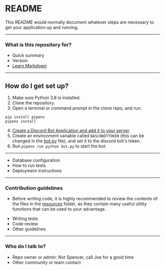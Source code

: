 # README #

This README would normally document whatever steps are necessary to get your application up and running.

---

### What is this repository for? ###

* Quick summary
* Version
* [Learn Markdown](https://bitbucket.org/tutorials/markdowndemo)

---

## How do I get set up? ###

1. Make sure Python 3.8 is installed.
1. Clone the repository.
1. Open a terminal or command prompt in the clone repo, and run:
```
pip install pipenv
pipenv install
```
4. [Create a Discord Bot Application and add it to your server](https://discordpy.readthedocs.io/en/latest/discord.html).
1. Create an environment variable called `BASCOBOTTOKEN` (this can be changed in the [bot.py](bot.py) file), and set it to the discord bot's token.
1. Run `pipenv run python bot.py` to start the bot.

---

* Database configuration
* How to run tests
* Deployment instructions

---

### Contribution guidelines ###

- Before writing code, it is highly recommended to review the contents of the files in the [resources](./resources) folder, as they contain many useful utility functions that can be used to your advantage.

* Writing tests
* Code review
* Other guidelines

---

### Who do I talk to? ###

* Repo owner or admin: Not Spencer, call Joe for a good time
* Other community or team contact